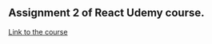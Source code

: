 ## Assignment 2 of React Udemy course.

[Link to the course](https://www.udemy.com/course/react-the-complete-guide-incl-redux)
